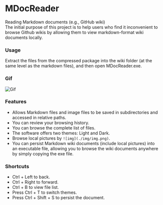# MDocReader
Reading Markdown documents (e.g., GitHub wiki)  
The initial purpose of this project is to help users who find it inconvenient to browse Github wikis by allowing them to view markdown-format wiki documents locally.  

### Usage
Extract the files from the compressed package into the wiki folder (at the same level as the markdown files), and then open MDocReader.exe.  

### Gif
![Gif](https://github.com/user-attachments/assets/80a41a00-0d02-4c18-91cd-22f24dec9373)

### Features
- Allows Markdown files and image files to be saved in subdirectories and accessed in relative paths.
- You can review your browsing history.
- You can browse the complete list of files.
- The software offers two themes: Light and Dark.
- Browse local pictures by `![img](./img/img.png)`.
- You can persist Markdown wiki documents (include local pictures) into an executable file, allowing you to browse the wiki documents anywhere by simply copying the exe file.

### Shortcuts
- Ctrl + Left to back.
- Ctrl + Right to forward.
- Ctrl + B to view file list.
- Press Ctrl + T to switch themes.
- Press Ctrl + Shift + S to persist the document.
